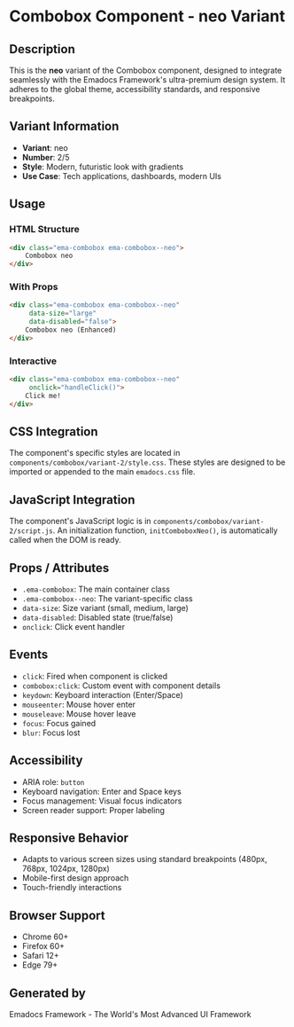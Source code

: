 # Combobox Component - neo Variant

## Description
This is the **neo** variant of the Combobox component, designed to integrate seamlessly with the Emadocs Framework's ultra-premium design system. It adheres to the global theme, accessibility standards, and responsive breakpoints.

## Variant Information
- **Variant**: neo
- **Number**: 2/5
- **Style**: Modern, futuristic look with gradients
- **Use Case**: Tech applications, dashboards, modern UIs

## Usage

### HTML Structure
```html
<div class="ema-combobox ema-combobox--neo">
    Combobox neo
</div>
```

### With Props
```html
<div class="ema-combobox ema-combobox--neo" 
     data-size="large" 
     data-disabled="false">
    Combobox neo (Enhanced)
</div>
```

### Interactive
```html
<div class="ema-combobox ema-combobox--neo" 
     onclick="handleClick()">
    Click me!
</div>
```

## CSS Integration
The component's specific styles are located in `components/combobox/variant-2/style.css`. These styles are designed to be imported or appended to the main `emadocs.css` file.

## JavaScript Integration
The component's JavaScript logic is in `components/combobox/variant-2/script.js`. An initialization function, `initComboboxNeo()`, is automatically called when the DOM is ready.

## Props / Attributes
- `.ema-combobox`: The main container class
- `.ema-combobox--neo`: The variant-specific class
- `data-size`: Size variant (small, medium, large)
- `data-disabled`: Disabled state (true/false)
- `onclick`: Click event handler

## Events
- `click`: Fired when component is clicked
- `combobox:click`: Custom event with component details
- `keydown`: Keyboard interaction (Enter/Space)
- `mouseenter`: Mouse hover enter
- `mouseleave`: Mouse hover leave
- `focus`: Focus gained
- `blur`: Focus lost

## Accessibility
- ARIA role: `button`
- Keyboard navigation: Enter and Space keys
- Focus management: Visual focus indicators
- Screen reader support: Proper labeling

## Responsive Behavior
- Adapts to various screen sizes using standard breakpoints (480px, 768px, 1024px, 1280px)
- Mobile-first design approach
- Touch-friendly interactions

## Browser Support
- Chrome 60+
- Firefox 60+
- Safari 12+
- Edge 79+

## Generated by
Emadocs Framework - The World's Most Advanced UI Framework
